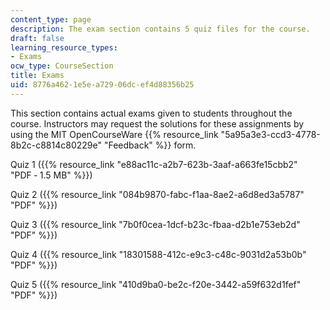 ```yaml
---
content_type: page
description: The exam section contains 5 quiz files for the course.
draft: false
learning_resource_types:
- Exams
ocw_type: CourseSection
title: Exams
uid: 8776a462-1e5e-a729-06dc-ef4d88356b25
---
```

This section contains actual exams given to students throughout the course. Instructors may request the solutions for these assignments by using the MIT OpenCourseWare {{% resource_link "5a95a3e3-ccd3-4778-8b2c-c8814c80229e" "Feedback" %}} form.

Quiz 1 ({{% resource_link "e88ac11c-a2b7-623b-3aaf-a663fe15cbb2" "PDF ‑ 1.5 MB" %}})

Quiz 2 ({{% resource_link "084b9870-fabc-f1aa-8ae2-a6d8ed3a5787" "PDF" %}})

Quiz 3 ({{% resource_link "7b0f0cea-1dcf-b23c-fbaa-d2b1e753eb2d" "PDF" %}})

Quiz 4 ({{% resource_link "18301588-412c-e9c3-c48c-9031d2a53b0b" "PDF" %}})

Quiz 5 ({{% resource_link "410d9ba0-be2c-f20e-3442-a59f632d1fef" "PDF" %}})